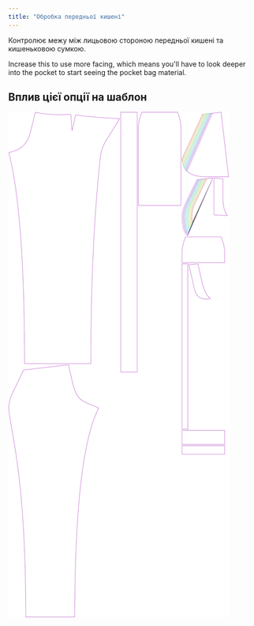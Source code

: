 ```yaml
---
title: "Обробка передньої кишені"
---
```


Контролює межу між лицьовою стороною передньої кишені та кишеньковою сумкою.

Increase this to use more facing, which means you'll have to look deeper into the pocket to start seeing the pocket bag material.

## Вплив цієї опції на шаблон

![На цьому зображенні показано вплив цієї опції шляхом накладання декількох варіантів, які мають різне значення для цієї опції](charlie_frontpocketfacing_sample.svg "Вплив цієї опції на шаблон")
